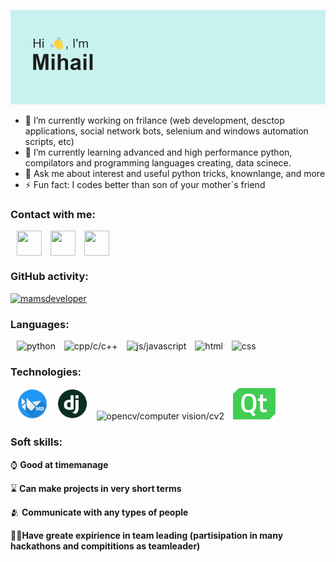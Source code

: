 <img src="https://github.com/mamsdeveloper/mamsdeveloper/blob/main/header.png"></img>

-   🔭 I’m currently working on frilance (web development, desctop applications, social network bots, selenium and windows automation scripts, etc)
-   🌱 I’m currently learning advanced and high performance python, compilators and programming languages creating, data scinece.
-   💬 Ask me about interest and useful python tricks, knownlange, and more
-   ⚡ Fun fact: I codes better than son of your mother`s friend

### Contact with me:

<p align="left">
<a style="margin-left: 10px;"href="https://t.me/butvin_mihail" target="blank"><img align="center" src="https://img.icons8.com/color/48/000000/telegram-app--v1.png" height="40px" width="40px" /></a>
<a style="margin-left: 10px;"href="https://vk.com/belk1na_alena" target="blank"><img align="center" src="https://img.icons8.com/color/48/000000/vk-com.png" height="40px" width="40px" /></a>
<a style="margin-left: 10px;"href="butvin.mihail@yandex.ru" alt="butvin.mihail@yandex.ru" target="blank"><img align="center" src="https://img.icons8.com/fluency/48/000000/mail.png" height="40px" width="40px" /></a>
</p>

### GitHub activity:

<p align="left"> <a href="https://github.com/ryo-ma/github-profile-trophy"><img src="https://github-profile-trophy.vercel.app/?username=mamsdeveloper&theme=onedark&no-frame=true&no-bg=true&column=7" alt="mamsdeveloper" /></a> 
</p>

### Languages:

<p>
	<img style="margin-left: 10px;max-height: 50px" src="https://img.icons8.com/color/48/000000/python--v2.png" alt="python"/>
	<img style="margin-left: 10px;max-height: 50px" src="https://img.icons8.com/color/48/000000/c-plus-plus-logo.png" alt="cpp/c/c++"/>
	<img style="margin-left: 10px;max-height: 50px" src="https://img.icons8.com/color/48/000000/javascript--v1.png" alt="js/javascript"/>
	<img style="margin-left: 10px;max-height: 50px" src="https://img.icons8.com/color/48/000000/html-5--v1.png" alt="html"/>
	<img style="margin-left: 10px;max-height: 50px" src="https://img.icons8.com/color/48/000000/css3.png" alt="css"/>
</p>

### Technologies:

<p>
	<img style="margin-left: 10px; max-height: 50px" src="https://github.com/mamsdeveloper/mamsdeveloper/blob/main/kivymd_logo.png" alt="kivy/kivymd"/>
	<img style="margin-left: 10px; max-height: 50px" src="https://github.com/mamsdeveloper/mamsdeveloper/blob/main/django_logo.png" alt="django"/>
	<img style="margin-left: 10px; max-height: 50px" src="https://img.icons8.com/color/48/000000/opencv.png" alt="opencv/computer vision/cv2"/>
	<img style="margin-left: 10px; max-height: 50px" src="https://github.com/mamsdeveloper/mamsdeveloper/blob/main/Qt_logo.png" alt="qt/pyqt/pyside"/>
</p>

### Soft skills:

<p>
	<p>⌚ <strong>Good at timemanage</strong></p>
	<p>⌛ <strong>Can make projects in very short terms</strong></p>
	<p>🫂 <strong>Communicate with any types of people</strong></p>
	<p>👨‍💼<strong>Have greate expirience in team leading (partisipation in many hackathons and compititions as teamleader)</strong></p>
</p>
